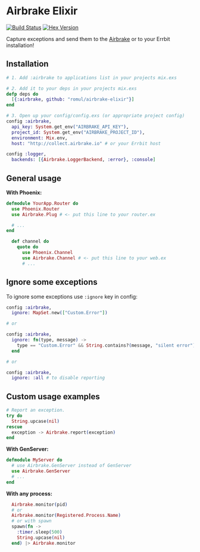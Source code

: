 # Airbrake Elixir

[![Build Status](https://travis-ci.org/romul/airbrake-elixir.svg?branch=master)](https://travis-ci.org/romul/airbrake-elixir)
[![Hex Version](https://img.shields.io/hexpm/v/airbrake.svg "Hex Version")](https://hex.pm/packages/airbrake)

Capture exceptions and send them to the [Airbrake](http://airbrake.io) or to your Errbit installation!

## Installation

```elixir
# 1. Add :airbrake to applications list in your projects mix.exs

# 2. Add it to your deps in your projects mix.exs
defp deps do
  [{:airbrake, github: "romul/airbrake-elixir"}]
end

# 3. Open up your config/config.exs (or appropriate project config)
config :airbrake,
  api_key: System.get_env("AIRBRAKE_API_KEY"),
  project_id: System.get_env("AIRBRAKE_PROJECT_ID"),
  environment: Mix.env,
  host: "http://collect.airbrake.io" # or your Errbit host

config :logger,
  backends: [{Airbrake.LoggerBackend, :error}, :console]
```

## General usage

**With Phoenix:**

```elixir
defmodule YourApp.Router do
  use Phoenix.Router
  use Airbrake.Plug # <- put this line to your router.ex

  # ...
end
```

```elixir
  def channel do
    quote do
      use Phoenix.Channel
      use Airbrake.Channel # <- put this line to your web.ex
      # ...
```


## Ignore some exceptions

To ignore some exceptions use `:ignore` key in config:

```elixir
config :airbrake,
  ignore: MapSet.new(["Custom.Error"])

# or

config :airbrake,
  ignore: fn(type, message) ->
    type == "Custom.Error" && String.contains?(message, "silent error")
  end

# or

config :airbrake,
  ignore: :all # to disable reporting
```


## Custom usage examples

```elixir
# Report an exception.
try do
  String.upcase(nil)
rescue
  exception -> Airbrake.report(exception)
end
```

**With GenServer:**

```elixir
defmodule MyServer do
  # use Airbrake.GenServer instead of GenServer
  use Airbrake.GenServer
  # ...
end
```

**With any process:**

```elixir
  Airbrake.monitor(pid)
  # or
  Airbrake.monitor(Registered.Process.Name)
  # or with spawn
  spawn(fn -> 
    :timer.sleep(500)
    String.upcase(nil)
  end) |> Airbrake.monitor
```





